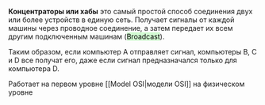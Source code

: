 **Концентраторы или хабы** это самый простой способ соединения двух или более устройств в единую сеть. Получает сигналы от каждой машины через проводное соединение, а затем передает их всем другим подключенным машинам (<mark style="background: #BBFABBA6;">Broadcast</mark>). 

Таким образом, если компьютер A отправляет сигнал, компьютеры B, C и D все получат его, даже если сигнал предназначался только для компьютера D. 

Работает на первом уровне [[Model OSI|модели OSI]] на физическом уровне